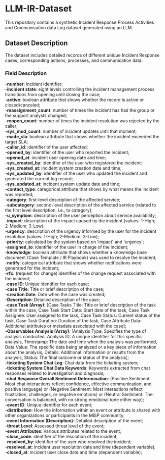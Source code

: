 # LLM-IR-Dataset

This repository contains a synthetic Incident Response Process Activities and Communication data Log dataset generated using an LLM.

## Dataset Description

The dataset includes detailed records of different unique Incident Response cases, corresponding actions, processes, and communication data.

### Field Description

-**number**: incident identifier; <br>
-**incident state**: eight levels controlling the incident management process transitions from opening until closing the case;<br>
-**active**: boolean attribute that shows whether the record is active or closed/canceled;<br>
-**reassignment_count**: number of times the incident has had the group or the support analysts changed;<br>
-**reopen_count**: number of times the incident resolution was rejected by the caller;<br>
-**sys_mod_count**: number of incident updates until that moment;<br>
-**made_sla**: boolean attribute that shows whether the incident exceeded the target SLA;<br>
-**caller_id**: identifier of the user affected;<br>
-**opened_by**: identifier of the user who reported the incident;<br>
-**opened_at**: incident user opening date and time;<br>
-**sys_created_by**: identifier of the user who registered the incident;<br>
-**sys_created_at**: incident system creation date and time;<br>
-**sys_updated_by**: identifier of the user who updated the incident and generated the current log record;<br>
-**sys_updated_at**: incident system update date and time;<br>
-**contact_type**: categorical attribute that shows by what means the incident was reported;<br>
-**category**: first-level description of the affected service;<br>
-**subcategory**: second-level description of the affected service (related to the first level description, i.e., to category);<br>
-**u_symptom**: description of the user perception about service availability;<br>
-**impact**: description of the impact caused by the incident (values: 1-High; 2-Medium; 3-Low);<br>
-**urgency**: description of the urgency informed by the user for the incident resolution (values: 1-High; 2-Medium; 3-Low);<br>
-**priority**: calculated by the system based on 'impact' and 'urgency';<br>
-**assigned_to**: identifier of the user in charge of the incident;<br>
-**knowledge**: boolean attribute that shows whether a knowledge base document (Case Template / IR Playbook) was used to resolve the incident;<br>
-**notify**: categorical attribute that shows whether notifications were generated for the incident;<br>
-**rfc**: (request for change) identifier of the change request associated with the incident;<br>
-**case ID**: Unique identifier for each case;<br>
-**case Title**: Title or brief description of the case;<br>
-**creation Date**: Date when the case was created;<br>
-**Description**: Detailed description of the case;<br>
-**case Task (Array)**: [Case Tasks Title: Title or brief description of the task within the case, Case Task Start Date: Start date of the task, Case Task Assignee: User assigned to the task, Case Task Status: Current status of the task, Case Task Duration: Duration of the task, Case Attribute Data: Additional attributes or metadata associated with the case];<br>
-**Observables Analysis (Array)**: [Analysis Type: Specifies the type of analysis conducted, Analysis ID: A unique identifier for this specific analysis, Timestamp: The date and time when the analysis was performed, Data Value: The specific data being analyzed or a key piece of information about the analysis, Details: Additional information or results from the analysis, Status: The final outcome or status of the analysis];<br>
-**ticketing System Chat Log**: Chat data from the ticketing system;<br>
-**ticketing System Chat Data Keywords**: Keywords extracted from chat responses related to investigation and diagnosis;<br>
-**chat Response Overall Sentiment Determination**: (Positive Sentiment: Most chat interactions reflect confidence, effective communication, and positive language) or (Negative Sentiment: Most interactions reflect frustration, challenges, or negative emotions) or (Neutral Sentiment: The conversation is balanced, with no strong emotional tone either way);<br>
-**event ID**: Unique identifier for each event;<br>
-**distribution**: How the information within an event or attribute is shared with other organizations or participants in the MISP community;<br>
-**event Information (Description)**: Detailed description of the event;<br>
-**threat Level**: Assessed threat level of the event;<br>
-**event Attributes**: Various attributes related to the event;<br>
-**close_code**: identifier of the resolution of the incident;<br>
-**resolved_by**: identifier of the user who resolved the incident;<br>
-**resolved_at**: incident user resolution date and time (dependent variable);<br>
-**closed_at**: incident user close date and time (dependent variable);<br>
